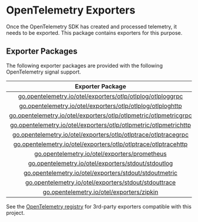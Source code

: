 # OpenTelemetry Exporters

Once the OpenTelemetry SDK has created and processed telemetry, it needs to be exported.
This package contains exporters for this purpose.

## Exporter Packages

The following exporter packages are provided with the following OpenTelemetry signal support.

|                                           Exporter Package                                            | Logs | Metrics | Traces |
|:-----------------------------------------------------------------------------------------------------:|:------:|:------:|:------:|
|       [go.opentelemetry.io/otel/exporters/otlp/otlplog/otlploggrpc](./otlp/otlplog/otlploggrpc)       |   ✓   |        |        |
|       [go.opentelemetry.io/otel/exporters/otlp/otlplog/otlploghttp](./otlp/otlplog/otlploghttp)       |   ✓   |        |        |
| [go.opentelemetry.io/otel/exporters/otlp/otlpmetric/otlpmetricgrpc](./otlp/otlpmetric/otlpmetricgrpc) |        |   ✓   |        |
| [go.opentelemetry.io/otel/exporters/otlp/otlpmetric/otlpmetrichttp](./otlp/otlpmetric/otlpmetrichttp) |        |   ✓   |        |
|   [go.opentelemetry.io/otel/exporters/otlp/otlptrace/otlptracegrpc](./otlp/otlptrace/otlptracegrpc)   |        |        |   ✓   |
|   [go.opentelemetry.io/otel/exporters/otlp/otlptrace/otlptracehttp](./otlp/otlptrace/otlptracehttp)   |        |        |   ✓   |
|                     [go.opentelemetry.io/otel/exporters/prometheus](./prometheus)                     |        |   ✓   |        |
|                [go.opentelemetry.io/otel/exporters/stdout/stdoutlog](./stdout/stdoutlog)              |   ✓   |        |        |
|            [go.opentelemetry.io/otel/exporters/stdout/stdoutmetric](./stdout/stdoutmetric)            |        |   ✓   |        |
|             [go.opentelemetry.io/otel/exporters/stdout/stdouttrace](./stdout/stdouttrace)             |        |        |   ✓   |
|                         [go.opentelemetry.io/otel/exporters/zipkin](./zipkin)                         |        |        |   ✓   |

See the [OpenTelemetry registry] for 3rd-party exporters compatible with this project.

[OpenTelemetry registry]: https://opentelemetry.io/registry/?language=go&component=exporter
